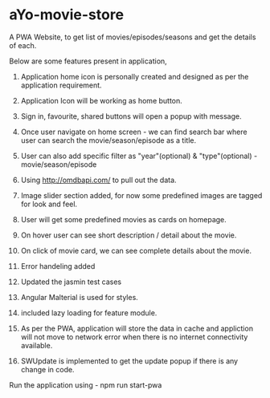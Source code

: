 # aYo-movie-store
A PWA Website, to get list of movies/episodes/seasons and get the details of each.

Below are some features present in application,
1. Application home icon is personally created and designed as per the application requirement.
2. Application Icon will be working as home button.
3. Sign in, favourite, shared buttons will open a popup with message.
4. Once user navigate on home screen - we can find search bar where user can search the movie/season/episode as a title.
5. User can also add specific filter as "year"(optional) & "type"(optional) - movie/season/episode
6. Using http://omdbapi.com/ to pull out the data.
7. Image slider section added, for now some predefined images are tagged for look and feel.
8. User will get some predefined movies as cards on homepage.
9. On hover user can see short description / detail about the movie.
10. On click of movie card, we can see complete details about the movie.

11. Error handeling added
12. Updated the jasmin test cases
13. Angular Malterial is used for styles.
14. included lazy loading for feature module.
15. As per the PWA, application will store the data in cache and appliction will not move to network error when there is no internet connectivity available.
16. SWUpdate is implemented to get the update popup if there is any change in code.

Run the application using - npm run start-pwa
